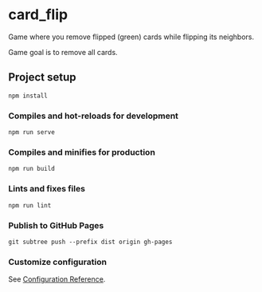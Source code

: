 # card_flip

Game where you remove flipped (green) cards while flipping its neighbors. 

Game goal is to remove all cards.

## Project setup
```
npm install
```

### Compiles and hot-reloads for development
```
npm run serve
```

### Compiles and minifies for production
```
npm run build
```

### Lints and fixes files
```
npm run lint
```

### Publish to GitHub Pages
```
git subtree push --prefix dist origin gh-pages
```

### Customize configuration
See [Configuration Reference](https://cli.vuejs.org/config/).
